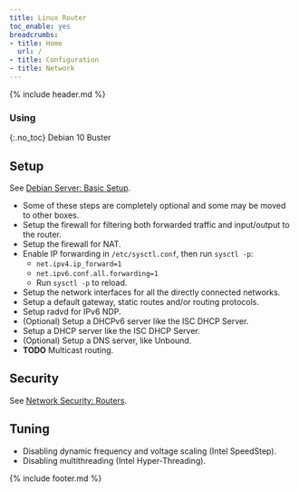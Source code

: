 ```yaml
---
title: Linux Router
toc_enable: yes
breadcrumbs:
- title: Home
  url: /
- title: Configuration
- title: Network
---
```

{% include header.md %}

### Using
{:.no_toc}
Debian 10 Buster

## Setup

See [Debian Server: Basic Setup](/config/linux-server/debian-server/#basic-setup).

- Some of these steps are completely optional and some may be moved to other boxes.
- Setup the firewall for filtering both forwarded traffic and input/output to the router.
- Setup the firewall for NAT.
- Enable IP forwarding in `/etc/sysctl.conf`, then run `sysctl -p`:
  - `net.ipv4.ip_forward=1`
  - `net.ipv6.conf.all.forwarding=1`
  - Run `sysctl -p` to reload.
- Setup the network interfaces for all the directly connected networks.
- Setup a default gateway, static routes and/or routing protocols.
- Setup radvd for IPv6 NDP.
- (Optional) Setup a DHCPv6 server like the ISC DHCP Server.
- Setup a DHCP server like the ISC DHCP Server.
- (Optional) Setup a DNS server, like Unbound.
- **TODO** Multicast routing.

## Security

See [Network Security: Routers](config/network/security#routers).

## Tuning

- Disabling dynamic frequency and voltage scaling (Intel SpeedStep).
- Disabling multithreading (Intel Hyper-Threading).

{% include footer.md %}
